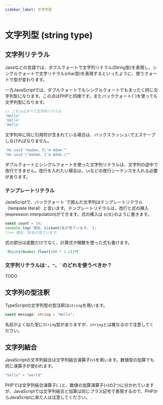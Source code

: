 ```yaml
---
sidebar_label: 文字列型
---
```


# 文字列型 (string type)

## 文字列リテラル

Javaなどの言語では、ダブルクォートで文字列リテラル(String型)を表現し、シングルクォートで文字リテラル(char型)を表現するといったように、使うクォートで型が変わります。

一方JavaScriptでは、ダブルクォートでもシングルクォートでもまったく同じ文字列型になります。この点はPHPと同様です。またバッククォート(`` ` ``)を使っても文字列型になります。

<!--prettier-ignore-->
```javascript
// これらはすべて文字列リテラル
"Hello"
'Hello'
`Hello`
```

文字列中に同じ引用符が含まれている場合は、バックスラッシュ`\`でエスケープしなければなりません。

<!--prettier-ignore-->
```typescript
'He said "madam, I\'m Adam."'
"He said \"madam, I'm Adam.\""
```

ダブルクォートとシングルクォートを使った文字列リテラルは、文字列の途中で改行できません。改行を入れたい場合は、`\n`などの改行シーケンスを入れる必要があります。

### テンプレートリテラル

JavaScriptで、バッククォート`` ` ``で囲んだ文字列はテンプレートリテラル（template literal）と言います。テンプレートリテラルは、改行と式の挿入(expression interpolation)ができます。式の挿入は `${式}`のように書きます。

```typescript
const count = 10;
console.log(`現在、${count}名が見ています。`);
//=> 現在、10名が見ています。
```

式の部分は変数だけでなく、計算式や関数を使った式も書けます。

<!--prettier-ignore-->
```javascript
`税込み${Number.floor(100 * 1.1)}円`
```

### 文字列リテラルは`'`、`"`、`` ` ``のどれを使うべきか？

TODO

## 文字列の型注釈

TypeScriptの文字列型の型注釈は`string`を用います。

```typescript
const message: string = "Hello";
```

名前がよく似た型に`String`型がありますが、`string`とは異なるので注意してください。

## 文字列結合

JavaScriptの文字列結合は文字列結合演算子(`+`)を用います。数値型の加算でも同じ演算子が使われます。

<!--prettier-ignore-->
```javascript
"hello" + "world"
```

PHPでは文字列結合演算子(`.`)と、数値の加算演算子(`+`)の2つに分かれていますが、JavaScriptでは文字列結合と加算は同じプラス記号で表現するので、PHPからJavaScriptに来た人は注意してください。
